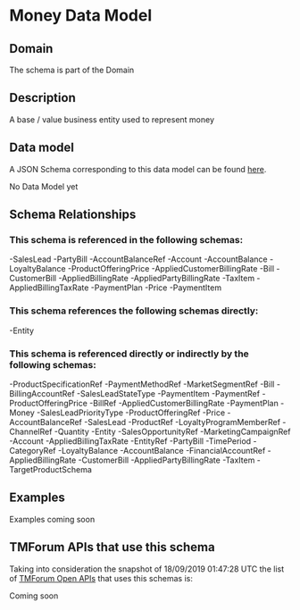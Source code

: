 # Money Data Model

## Domain

The  schema is part of the  Domain

## Description

A base / value business entity used to represent money

## Data model

A JSON Schema corresponding to this data model can be found
[here](https://github.com/tmforum-rand/schemas/blob/master/Common/Money.schema.json).

No Data Model yet

## Schema Relationships

### This schema is referenced in the following schemas:

-SalesLead
-PartyBill
-AccountBalanceRef
-Account
-AccountBalance
-LoyaltyBalance
-ProductOfferingPrice
-AppliedCustomerBillingRate
-Bill
-CustomerBill
-AppliedBillingRate
-AppliedPartyBillingRate
-TaxItem
-AppliedBillingTaxRate
-PaymentPlan
-Price
-PaymentItem

### This schema references the following schemas directly:

-Entity

### This schema is referenced directly or indirectly by the following schemas:

-ProductSpecificationRef
-PaymentMethodRef
-MarketSegmentRef
-Bill
-BillingAccountRef
-SalesLeadStateType
-PaymentItem
-PaymentRef
-ProductOfferingPrice
-BillRef
-AppliedCustomerBillingRate
-PaymentPlan
-Money
-SalesLeadPriorityType
-ProductOfferingRef
-Price
-AccountBalanceRef
-SalesLead
-ProductRef
-LoyaltyProgramMemberRef
-ChannelRef
-Quantity
-Entity
-SalesOpportunityRef
-MarketingCampaignRef
-Account
-AppliedBillingTaxRate
-EntityRef
-PartyBill
-TimePeriod
-CategoryRef
-LoyaltyBalance
-AccountBalance
-FinancialAccountRef
-AppliedBillingRate
-CustomerBill
-AppliedPartyBillingRate
-TaxItem
-TargetProductSchema



## Examples

Examples coming soon

## TMForum APIs that use this schema

Taking into consideration the snapshot of 18/09/2019 01:47:28 UTC the list of [TMForum Open APIs](https://www.tmforum.org/open-apis/) that uses this schemas is:

Coming soon